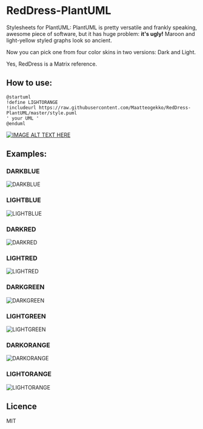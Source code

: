 # RedDress-PlantUML
Stylesheets for PlantUML: PlantUML is pretty versatile and frankly speaking, awesome piece of software, but it has huge problem: **it's ugly!**
Maroon and light-yellow styled graphs look so ancient.

Now you can pick one from four color skins in two versions: Dark and Light.

Yes, RedDress is a Matrix reference.

## How to use:
```
@startuml
!define LIGHTORANGE
!includeurl https://raw.githubusercontent.com/Maatteogekko/RedDress-PlantUML/master/style.puml
' your UML '
@enduml
```

[![IMAGE ALT TEXT HERE](http://img.youtube.com/vi/EM-cvRubP4g/0.jpg)](https://youtu.be/EM-cvRubP4g)

## Examples:
### DARKBLUE
![DARKBLUE](http://www.plantuml.com/plantuml/png/hSqn3e9044RXdbF00MHwApHOYOaXuG0Z-ol4tO7Cp4QzlJJUmEfrtslCMJsdM5G1zrbGjeV-VEo6Kr7DCiOSK4xkg-s9b5_rO_Oftx91nqKSulMu96gLdqYBKe_GAinsryZYmwMZnEPGClz4rEis-g-BDwVr9pUGiFKB)
### LIGHTBLUE
![LIGHTBLUE](http://www.plantuml.com/plantuml/png/hSmn3e9040NGdbF00MHxAs8mQeA9CNA0aVqASMSWCxDHRw-DDx1wtMlCIJrpAgg8soGekyDkVzbq_RQe9XbIZYX7zyNM8IWzw_laOxvcWmwpECJhOURGAZt0iuOpOgimMvqIYVV7BZ2PGuFvEw5UCgV_ldWHBx-vWSIl7m00)

### DARKRED
![DARKRED](http://www.plantuml.com/plantuml/png/hSmn3i8m30NGlQTe3q2pCnKfJ824Ad40qtneHUn6jYFWzh1m0wQtlS6Sr2ldfakuBO8sxiR3k8zDjyYKQq8xknVRXg3qxE-Bp_LQ3JgjuX3lfvL3L7g0LmqZKbIORSwPn2-dOs0oXmRpTqPVAkV_ldWHbzyyGDBN3m00)
### LIGHTRED
![LIGHTRED](http://www.plantuml.com/plantuml/png/hSqn3e9044RXdbF00MHwAmgCcc1YY1vWP7-5k3kGcTcejvV66rYzxdkDEQld58igu3u9okwuFrpwNLjKammn1vIZ-s9R8kLN_PXypBTiq64MXtWzp8bQvIVIhDGZj0gppJco-FNKKM9pA9b_8kfb7VtNnPlJyfCRI5Zx1G00)

### DARKGREEN
![DARKGREEN](http://www.plantuml.com/plantuml/png/hSqz3e9044VndbF00MHwAqmW5dx4a7Y0aVqhnDs1pCn6lRqqti3gTR_NcBDwJh6e0kwJe6nt_M7VTzsvg2OPOWueH_V5jaJAh_en-PXlsQ33B0xnUfWJjSfFf5cfHsWLPfjBPF7hwKY9pQ5a_eceb_NqNnTlJijFRY1XxHS0)
### LIGHTGREEN
![LIGHTGREEN](http://www.plantuml.com/plantuml/png/hSqnhe9048VndbF00HxRlue2WYPe3D43ZEnV8UuEcvdPgBUNnXjOVTtlQzH8BCTGL1wtXL4E-tvtxiUkEnRLmbF87kLiblJVEQ5dVLzipjUia6bb0rizhT6rGW_4LTm8tmfK_qw1s2w7mKLIWpYrTq2TjjLlNRmefg_SWFtM3m00)

### DARKORANGE
![DARKORANGE](http://www.plantuml.com/plantuml/png/hSqzpe9048VndbF00LwcVoj8C1P-Q4WymCZ-5UBkG6PcezvU6czWzNI_fp5dzPnYKGNS9a7PjVtkrBV7xQQe9XbY3YX7zyN-YPIVzNtoCL-pGOTP7EBrC2Vgb1z8irAFq2dC_iwHnI-7FIKsXvBvEw9UrjLlNRmuBL-vWOIr7m00)
### LIGHTORANGE
![LIGHTORANGE](http://www.plantuml.com/plantuml/png/hSqz3e9044VndbF00MHxAqmmQ88V8Ng0aVqhnDs1pCn6lRqqti3gTRzNgP5OYY4hFEuZ8s_tpUvowZR7PfiL8_SXUUI3sQnhvuHUvMEq8TsIGlg93MnbFqLN2pqH9t4TV2rGNPq3iLqFhOka1d5gdu1oNbx_TV6cEF_a2koNVW40)

## Licence
MIT
